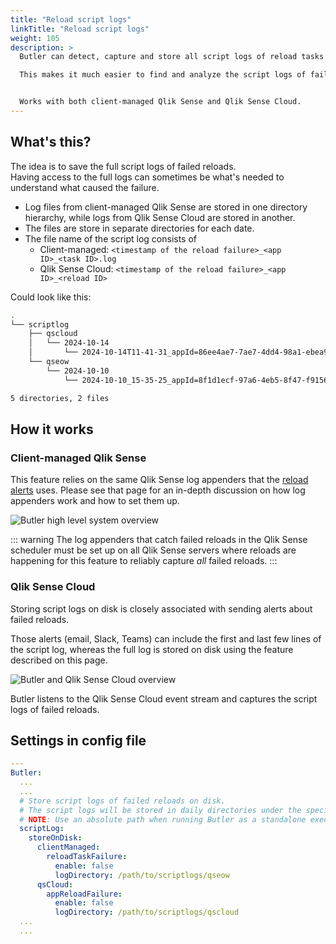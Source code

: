 ```yaml
---
title: "Reload script logs"
linkTitle: "Reload script logs"
weight: 105
description: >
  Butler can detect, capture and store all script logs of reload tasks that failed.  

  This makes it much easier to find and analyze the script logs of failed reloads.


  Works with both client-managed Qlik Sense and Qlik Sense Cloud.
---
```


## What's this?

The idea is to save the full script logs of failed reloads.  
Having access to the full logs can sometimes be what's needed to understand what caused the failure.

- Log files from client-managed Qlik Sense are stored in one directory hierarchy, while logs from Qlik Sense Cloud are stored in another.
- The files are store in separate directories for each date.
- The file name of the script log consists of
  - Client-managed: `<timestamp of the reload failure>_<app ID>_<task ID>.log`
  - Qlik Sense Cloud: `<timestamp of the reload failure>_<app ID>_<reload ID>`

Could look like this:

```bash
.
└── scriptlog
    ├── qscloud
    │   └── 2024-10-14
    │       └── 2024-10-14T11-41-31_appId=86ee4ae7-7ae7-4dd4-98a1-ebea989f78fb_reloadId=670d0369dededd0781e18ade.log
    └── qseow
        └── 2024-10-10
            └── 2024-10-10_15-35-25_appId=8f1d1ecf-97a6-4eb5-8f47-f9156300b854_taskId=22b106a8-e7ed-4466-b700-014f060bef16.log

5 directories, 2 files
```

## How it works

### Client-managed Qlik Sense

This feature relies on the same Qlik Sense log appenders that the [reload alerts](/docs/getting-started/setup/reload-alerts/) uses. Please see that page for an in-depth discussion on how log appenders work and how to set them up.

![Butler high level system overview](/img/butler-failed-reload-log-1.png "Butler high level system overview")

::: warning
The log appenders that catch failed reloads in the Qlik Sense scheduler must be set up on all Qlik Sense servers where reloads are happening for this feature to reliably capture _all_ failed reloads.
:::

### Qlik Sense Cloud

Storing script logs on disk is closely associated with sending alerts about failed reloads.

Those alerts (email, Slack, Teams) can include the first and last few lines of the script log, whereas the full log is stored on disk using the feature described on this page.

![Butler and Qlik Sense Cloud overview](/img/butler-cloud-app-reload-failed-alert-1.png "Butler and Qlik Sense Cloud overview")

Butler listens to the Qlik Sense Cloud event stream and captures the script logs of failed reloads.

## Settings in config file

```yaml
---
Butler:
  ...
  ...
  # Store script logs of failed reloads on disk.
  # The script logs will be stored in daily directories under the specified main directory below
  # NOTE: Use an absolute path when running Butler as a standalone executable!
  scriptLog:
    storeOnDisk:
      clientManaged:
        reloadTaskFailure:
          enable: false
          logDirectory: /path/to/scriptlogs/qseow
      qsCloud:
        appReloadFailure:
          enable: false
          logDirectory: /path/to/scriptlogs/qscloud
  ...
  ...
```
